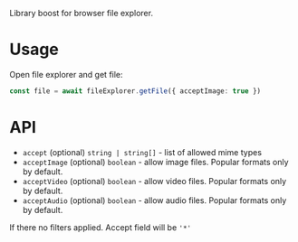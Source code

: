 
Library boost for browser file explorer.

# Usage

Open file explorer and get file:
```typescript
const file = await fileExplorer.getFile({ acceptImage: true })
```

# API

- `accept` (optional) `string | string[]` - list of allowed mime types
- `acceptImage` (optional) `boolean` -  allow image files. Popular formats only by default.
- `acceptVideo` (optional) `boolean` - allow video files. Popular formats only by default.
- `acceptAudio` (optional) `boolean` - allow audio files. Popular formats only by default.

If there no filters applied. Accept field will be `'*'`
